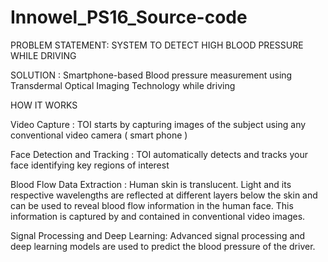# Innowel_PS16_Source-code
PROBLEM STATEMENT: SYSTEM TO DETECT HIGH BLOOD PRESSURE WHILE DRIVING 

SOLUTION : Smartphone-based Blood pressure measurement using Transdermal Optical Imaging Technology while driving

HOW IT WORKS

Video Capture : TOI starts by capturing images of the subject using any conventional video camera ( smart phone )

Face Detection and Tracking : TOI automatically detects and tracks your face identifying key regions of interest 

Blood Flow Data Extraction : Human skin is translucent. Light and its respective wavelengths are reflected at different layers below the skin and can be used to reveal blood flow information in the human face. This information is captured by and contained in conventional video images.

Signal Processing and Deep Learning: Advanced signal processing and deep learning models are used to predict the blood pressure of the driver.
